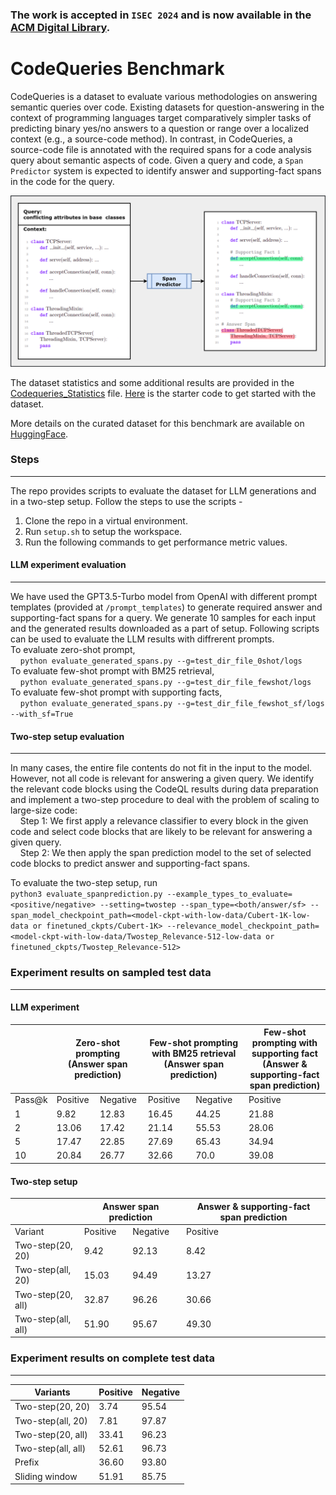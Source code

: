 ### The work is accepted in `ISEC 2024` and is now available in the [ACM Digital Library](doi.acm.org?doi=3641399.3641408).

# CodeQueries Benchmark

CodeQueries is a dataset to evaluate various methodologies on answering semantic queries over code. Existing datasets for question-answering in the context of programming languages target comparatively simpler tasks of predicting binary yes/no answers to a question or range over a localized context (e.g., a source-code method). In contrast, in CodeQueries, a source-code file is annotated with the required spans for a code analysis query about semantic aspects of code. Given a query and code, a `Span Predictor` system is expected to identify answer and supporting-fact spans in the code for the query. 

<p align="center">
    <img src="figures/QA_Task.png" alt="CodeQueries task definition" style="width: 70vw; min-width: 300px;"/>
</p>


The dataset statistics and some additional results are provided in the [Codequeries_Statistics](https://github.com/thepurpleowl/codequeries-benchmark/blob/main/Codequeries_Statistics.pdf) file. [Here](https://github.com/thepurpleowl/codequeries-benchmark/blob/main/using_CodeQueries.ipynb) is the starter code to get started with the dataset.

More details on the curated dataset for this benchmark are available on [HuggingFace](https://huggingface.co/datasets/thepurpleowl/codequeries).

### Steps
-----------
The repo provides scripts to evaluate the dataset for LLM generations and in a two-step setup. Follow the steps to use the scripts -
1. Clone the repo in a virtual environment.
2. Run `setup.sh` to setup the workspace.
3. Run the following commands to get performance metric values.   


#### LLM experiment evaluation
-----------
We have used the GPT3.5-Turbo model from OpenAI with different prompt templates (provided at `/prompt_templates`) to generate required answer and supporting-fact spans for a query. We generate 10 samples for each input and the generated results downloaded as a part of setup. Following scripts can be used to evaluate the LLM results with diffrerent prompts.  
To evaluate zero-shot prompt,  
&nbsp;&nbsp;&nbsp;&nbsp;`python evaluate_generated_spans.py --g=test_dir_file_0shot/logs`  
To evaluate few-shot prompt with BM25 retrieval,  
&nbsp;&nbsp;&nbsp;&nbsp;`python evaluate_generated_spans.py --g=test_dir_file_fewshot/logs`  
To evaluate few-shot prompt with supporting facts,  
&nbsp;&nbsp;&nbsp;&nbsp;`python evaluate_generated_spans.py --g=test_dir_file_fewshot_sf/logs --with_sf=True`

#### Two-step setup evaluation
-----------
In many cases, the entire file contents do not fit in the input to the model. However, not all code is relevant for answering a given query. We identify the relevant code blocks using the CodeQL results during data preparation and implement a two-step procedure to deal with the problem of scaling to large-size code:  
&nbsp;&nbsp;&nbsp;&nbsp;Step 1: We first apply a relevance classifier to every block in the given code and select code blocks that are likely to be relevant for answering a given query.  
&nbsp;&nbsp;&nbsp;&nbsp;Step 2: We then apply the span prediction model to the set of selected code blocks to predict answer and supporting-fact spans.  

To evaluate the two-step setup, run  
`python3 evaluate_spanprediction.py --example_types_to_evaluate=<positive/negative> --setting=twostep --span_type=<both/answer/sf> --span_model_checkpoint_path=<model-ckpt-with-low-data/Cubert-1K-low-data or finetuned_ckpts/Cubert-1K> --relevance_model_checkpoint_path=<model-ckpt-with-low-data/Twostep_Relevance-512-low-data or finetuned_ckpts/Twostep_Relevance-512>`


### Experiment results on sampled test data
-----------
#### LLM experiment
<table>
  <thead>
    <tr>
      <th></th>
      <th colspan="2">Zero-shot prompting <br>(Answer span prediction)</th>
      <th colspan="2">Few-shot prompting with BM25 retrieval <br>(Answer span prediction)</th>
      <th> Few-shot prompting with supporting fact <br>(Answer & supporting-fact span prediction)</th>
    </tr>
  </thead>
  <tbody>
    <tr>
      <td>Pass@k</td>
      <td>Positive</td>
      <td>Negative</td>
      <td>Positive</td>
      <td>Negative</td>
      <td>Positive</td>
    </tr>
    <tr>
      <td>1</td>
      <td>9.82</td>
      <td>12.83</td>
      <td>16.45</td>
      <td>44.25</td>
      <td>21.88</td>
    </tr>
    <tr>
      <td>2</td>
      <td>13.06</td>
      <td>17.42</td>
      <td>21.14</td>
      <td>55.53</td>
      <td>28.06</td>
    </tr>
    <tr>
      <td>5</td>
      <td>17.47</td>
      <td>22.85</td>
      <td>27.69</td>
      <td>65.43</td>
      <td>34.94</td>
    </tr>
    <tr>
      <td>10</td>
      <td>20.84</td>
      <td>26.77</td>
      <td>32.66</td>
      <td>70.0</td>
      <td>39.08</td>
    </tr>
  </tbody>
</table>

 #### Two-step setup
 <table>
  <thead>
    <tr>
      <th></th>
      <th colspan="2">Answer span prediction</th>
      <th>Answer & supporting-fact span prediction</th>
    </tr>
  </thead>
  <tbody>
    <tr>
      <td>Variant</td>
      <td>Positive</td>
      <td>Negative</td>
      <td>Positive</td>
    </tr>
    <tr>
      <td>Two-step(20, 20)</td>
      <td>9.42</td>
      <td>92.13</td>
      <td>8.42</td>
    </tr>
    <tr>
      <td>Two-step(all, 20)</td>
      <td>15.03 </td>
      <td>94.49</td>
      <td>13.27</td>
    </tr>
    <tr>
      <td>Two-step(20, all)</td>
      <td>32.87</td>
      <td>96.26</td>
      <td>30.66</td>
    </tr>
    <tr>
      <td>Two-step(all, all)</td>
      <td>51.90</td>
      <td>95.67</td>
      <td>49.30</td>
    </tr>
  </tbody>
</table>


### Experiment results on complete test data
-----------
| Variants                      | Positive     | Negative     |
|-------------------------------|--------------|--------------|
| Two-step(20, 20)              | 3.74         | 95.54        |
| Two-step(all, 20)             | 7.81         | 97.87        |
| Two-step(20, all)             | 33.41        | 96.23        |
| Two-step(all, all)            | 52.61        | 96.73        |
| Prefix                        | 36.60        | 93.80        |
| Sliding window                | 51.91        | 85.75        |
